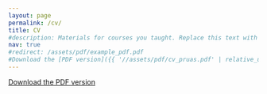 ```yaml
---
layout: page
permalink: /cv/
title: CV
#description: Materials for courses you taught. Replace this text with your description.
nav: true
#redirect: /assets/pdf/example_pdf.pdf
#Download the [PDF version]({{ '//assets/pdf/cv_pruas.pdf' | relative_url }})
---
```



<a href="{{ base/assets/pdf/cv_pruas.pdf }}">Download the PDF version</a>
